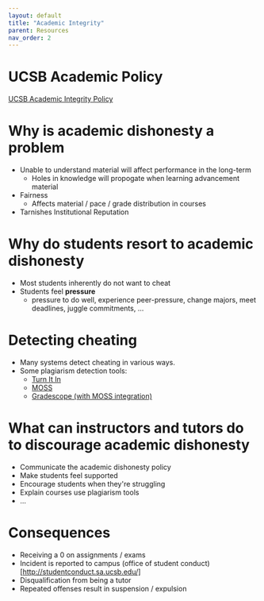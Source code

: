 ```yaml
---
layout: default
title: "Academic Integrity"
parent: Resources
nav_order: 2
---
```


# UCSB Academic Policy 
[UCSB Academic Integrity Policy](http://studentconduct.sa.ucsb.edu/academic-integrity)

# Why is academic dishonesty a problem

* Unable to understand material will affect performance in the long-term
    * Holes in knowledge will propogate when learning advancement material
* Fairness
    * Affects material / pace / grade distribution in courses
* Tarnishes Institutional Reputation

# Why do students resort to academic dishonesty 

* Most students inherently do not want to cheat
* Students feel <b>pressure</b>
    * pressure to do well, experience peer-pressure, change majors, meet deadlines, juggle commitments, ...

# Detecting cheating

* Many systems detect cheating in various ways.
* Some plagiarism detection tools:
    * [Turn It In](https://www.turnitin.com/)
    * [MOSS](http://theory.stanford.edu/~aiken/moss/)
    * [Gradescope (with MOSS integration)](https://www.gradescope.com/help#help-center-item-programming-assignments-review-similarity)

# What can instructors and tutors do to discourage academic dishonesty
* Communicate the academic dishonesty policy
* Make students feel supported
* Encourage students when they're struggling
* Explain courses use plagiarism tools
* ...

# Consequences

* Receiving a 0 on assignments / exams
* Incident is reported to campus (office of student conduct)[http://studentconduct.sa.ucsb.edu/]
* Disqualification from being a tutor
* Repeated offenses result in suspension / expulsion

